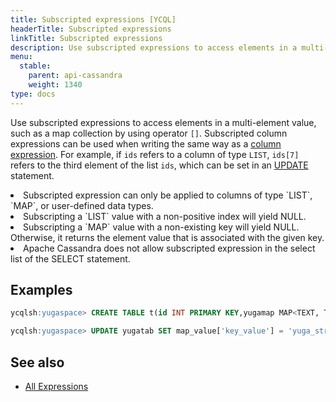 ```yaml
---
title: Subscripted expressions [YCQL]
headerTitle: Subscripted expressions
linkTitle: Subscripted expressions
description: Use subscripted expressions to access elements in a multi-element value, such as a map collection by using the [] operator.
menu:
  stable:
    parent: api-cassandra
    weight: 1340
type: docs
---
```


Use subscripted expressions to access elements in a multi-element value, such as a map collection by using operator `[]`. Subscripted column expressions can be used when writing the same way as a [column expression](../expr_simple##Column). For example, if `ids` refers to a column of type `LIST`, `ids[7]` refers to the third element of the list `ids`, which can be set in an [UPDATE](../dml_update/) statement.

<li>Subscripted expression can only be applied to columns of type `LIST`, `MAP`, or user-defined data types.</li>
<li>Subscripting a `LIST` value with a non-positive index will yield NULL.</li>
<li>Subscripting a `MAP` value with a non-existing key will yield NULL. Otherwise, it returns the element value that is associated with the given key.</li>
<li>Apache Cassandra does not allow subscripted expression in the select list of the SELECT statement.</li>

## Examples

```sql
ycqlsh:yugaspace> CREATE TABLE t(id INT PRIMARY KEY,yugamap MAP<TEXT, TEXT>);
```

```sql
ycqlsh:yugaspace> UPDATE yugatab SET map_value['key_value'] = 'yuga_string' WHERE id = 7;
```

## See also

- [All Expressions](..##expressions)
